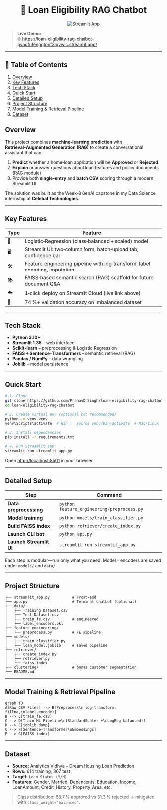 
<!--
README for: https://github.com/PranavKrSingh/loan-eligibility-rag-chatbot
-->

<h1 align="center">🏦 Loan Eligibility RAG Chatbot</h1>

<p align="center">
  <a href="https://loan-eligibility-rag-chatbot-pvaufufengqtonf3igvwic.streamlit.app/" target="_blank">
    <img alt="Streamlit App" src="https://img.shields.io/badge/Live%20Demo-Open-green?logo=streamlit&logoColor=white">
  </a>
 

</p>

> **Live Demo:**  
> 🌐 <https://loan-eligibility-rag-chatbot-pvaufufengqtonf3igvwic.streamlit.app/>

---

## 📜 Table of Contents
1. [Overview](#overview)  
2. [Key Features](#key-features)  
3. [Tech Stack](#tech-stack)  
4. [Quick Start](#quick-start)  
5. [Detailed Setup](#detailed-setup)  
6. [Project Structure](#project-structure)  
7. [Model Training & Retrieval Pipeline](#model-training--retrieval-pipeline)  
8. [Dataset](#dataset)  

## Overview
This project combines **machine‑learning prediction** with **Retrieval‑Augmented Generation (RAG)** to create a conversational assistant that can:

1. **Predict** whether a home‑loan application will be **Approved** or **Rejected**  
2. **Explain** or answer questions about loan features and policy documents (RAG module)  
3. Provide both **single‑entry** and **batch CSV** scoring through a modern Streamlit UI  

The solution was built as the Week‑8 GenAI capstone in my Data Science internship at **Celebal Technologies**.

---

## Key Features
| Type | Feature |
|------|---------|
| 🔮 | Logistic‑Regression (class‑balanced + scaled) model |
| 🖥️ | Streamlit UI: two‑column form, batch‑upload tab, confidence bar |
| 🛠️ | Feature‑engineering pipeline with log‑transform, label encoding, imputation |
| 📚 | FAISS‑based semantic search (RAG) scaffold for future document Q&A |
| ☁️ | 1‑click deploy on Streamlit Cloud (live link above) |
| 🧪 | 74 %+ validation accuracy on imbalanced dataset |

---

## Tech Stack
- **Python 3.10+**  
- **Streamlit 1.35** – web interface  
- **Scikit‑learn** – preprocessing & Logistic Regression  
- **FAISS + Sentence‑Transformers** – semantic retrieval (RAG)  
- **Pandas / NumPy** – data wrangling  
- **Joblib** – model persistence  

---

## Quick Start
```bash
# 1. Clone
git clone https://github.com/PranavKrSingh/loan-eligibility-rag-chatbot.git
cd loan-eligibility-rag-chatbot

# 2. Create virtual env (optional but recommended)
python -m venv venv
venv\Scripts\activate  # Win |  source venv/bin/activate  # Mac/Linux

# 3. Install dependencies
pip install -r requirements.txt

# 4. Run Streamlit app
streamlit run streamlit_app.py
````

Open [http://localhost:8501](http://localhost:8501) in your browser.

---

## Detailed Setup

| Step                    | Command                                    |
| ----------------------- | ------------------------------------------ |
| **Data preprocessing**  | `python feature_engineering/preprocess.py` |
| **Model training**      | `python models/train_classifier.py`        |
| **Build FAISS index**   | `python retriever/create_index.py`         |
| **Launch CLI bot**      | `python app.py`                            |
| **Launch Streamlit UI** | `streamlit run streamlit_app.py`           |

Each step is modular—run only what you need. Model + encoders are saved under `models/` and `data/`.

---

## Project Structure

```
├── streamlit_app.py          # Front‑end
├── app.py                    # Terminal chatbot (optional)
├── data/
│   ├── Training Dataset.csv
│   ├── Test Dataset.csv
│   ├── train_fe.csv          # engineered
│   ├── label_encoders.pkl
├── feature_engineering/
│   └── preprocess.py         # FE pipeline
├── models/
│   ├── train_classifier.py
│   ├── loan_model.joblib     # saved pipeline
├── retriever/
│   ├── create_index.py
│   ├── retriever.py
│   └── faiss.index
├── clustering/               # bonus customer segmentation
└── README.md
```

---

## Model Training & Retrieval Pipeline

```mermaid
graph TD
A[Raw CSV Files] --> B[Preprocess\n(log‑transform, fillna,\nlabel‑encode)]
B --> C[train_fe.csv]
C --> D[Train ML Pipeline\n(StandardScaler +\nLogReg balanced)]
D --> E[joblib dump]
C --> F[Sentence‑Transformer\nEmbeddings]
F --> G[FAISS index]
```

---

## Dataset

* **Source:** Analytics Vidhya – Dream Housing Loan Prediction
* **Rows:** 614 training, 367 test
* **Target:** `Loan_Status (Y/N)`
* **Features:** Gender, Married, Dependents, Education, Income, LoanAmount, Credit\_History, Property\_Area, etc.

> Class distribution: 68.7 % approved vs 31.3 % rejected → mitigated with `class_weight='balanced'`.

